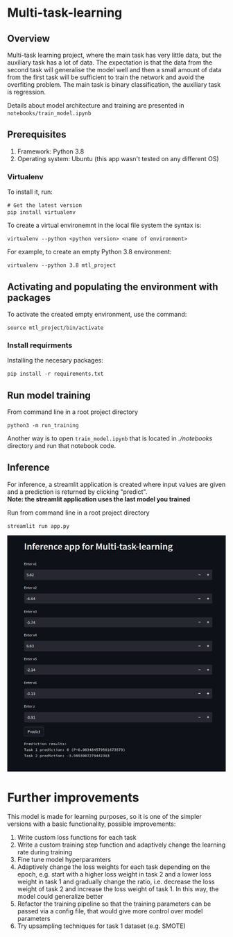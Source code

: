 # Multi-task-learning

## Overview
Multi-task learning project, where the main task has very little data, 
but the auxiliary task has a lot of data. The expectation is that the data 
from the second task will generalise the model well and then a small amount 
of data from the first task will be sufficient to train the network and avoid 
the overfiting problem. The main task is binary classification, the auxiliary 
task is regression.

Details about model architecture and training are presented in `notebooks/train_model.ipynb`


## Prerequisites 
1. Framework: Python 3.8
2. Operating system: Ubuntu (this app wasn't tested on any different OS)

### Virtualenv

To install it, run:
```
# Get the latest version
pip install virtualenv
```

To create a virtual environemnt in the local file system the syntax is:
```
virtualenv --python <python version> <name of environment> 
```

For example, to create an empty Python 3.8 environment: 
```
virtualenv --python 3.8 mtl_project
```

## Activating and populating the environment with packages

To activate the created empty environment, use the command: 
```
source mtl_project/bin/activate
```

### Install requirments
Installing the necesary packages:
```
pip install -r requirements.txt
```

## Run model training

From command line in a root project directory
```
python3 -m run_training
```
Another way is to open `train_model.ipynb` that is located in *./notebooks* directory and run that notebook code.

## Inference
For inference, a streamlit application is created where input values are given and a prediction 
is returned by clicking "predict".  
**Note: the streamlit application uses the last model you trained**

Run from command line in a root project directory
```
streamlit run app.py 
```

![My Image](inference.png)

# Further improvements
This model is made for learning purposes, so it is one of the simpler versions with a basic functionality, possible improvements:
1. Write custom loss functions for each task
2. Write a custom training step function and adaptively change the learning rate during training
3. Fine tune model hyperparamters
4. Adaptively change the loss weights for each task depending on the epoch, e.g. start with a higher loss weight in task 2 and a lower loss weight in task 1 and gradually change the ratio, i.e. decrease the loss weight of task 2 and increase the loss weight of task 1. In this way, the model could generalize better
5. Refactor the training pipeline so that the training parameters can be passed via a config file, that would give more control over model parameters
6. Try upsampling techniques for task 1 dataset (e.g. SMOTE)
